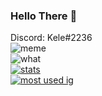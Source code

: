 ### Hello There 💫
Discord: Kele#2236 <br>
![meme](https://komarev.com/ghpvc/?username=KeleRunsYou&style=flat-square&color=yellow) <br>
![what](https://github-readme-stats.vercel.app/api/wakatime?username=skeqt&theme=highcontrast) <br>
[![stats](https://github-readme-stats.vercel.app/api?username=KeleRunsYou&show_icons=true&theme=highcontrast)](https://github.com/anuraghazra/github-readme-stats) <br>
[![most used ig](https://github-readme-stats.vercel.app/api/top-langs/?username=skeqt&layout=compact&theme=highcontrast&show_icons=true)](https://youtu.be/NsKaCS3CtsY)
<br>
